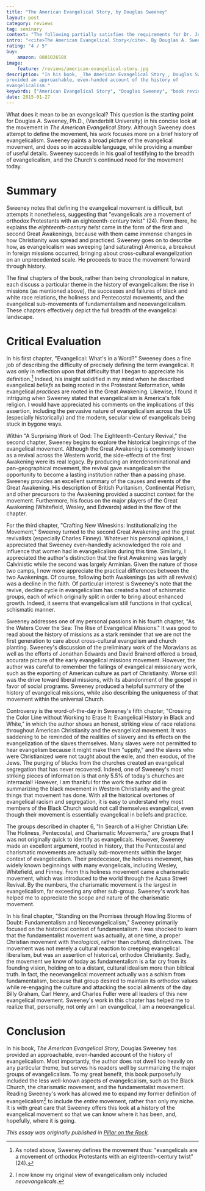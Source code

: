 ```yaml
---
title: "The American Evangelical Story, by Douglas Sweeney"
layout: post
category: reviews
tag: seminary
context: "The following partially satisfies the requirements for Dr. John Mark Yeats' Church History II class at Southwestern Baptist Theological Seminary."
intro: "<cite>The American Evangelical Story</cite>. By Douglas A. Sweeney. Grand Rapids: Baker Academic, 2005, 208 pp. $20.00."
rating: "4 / 5"
buy:
    amazon: 080102658X
image:
    feature: /reviews/american-evangelical-story.jpg
description: "In his book, _The American Evangelical Story_, Douglas Sweeney has
provided an approachable, even-handed account of the history of
evangelicalism."
keywords: ["American Evangelical Story", "Douglas Sweeney", "book review", evangelical, neoevangelical, charismatic, fundamentalism]
date: 2015-01-27
---
```


What does it mean to be an evangelical? This question is the
starting point for Douglas A. Sweeney, Ph.D., (Vanderbilt University) in
his concise look at the movement in _The American Evangelical
Story_. Although Sweeney does attempt to define the movement, his
work focuses more on a brief history of evangelicalism. Sweeney paints a
broad picture of the evangelical movement, and does so in accessible
language, while providing a number of useful details. Sweeney succeeds
in his goal of testifying to the breadth of evangelicalism, and the
Church's continued need for the movement today.


Summary
=======

Sweeney notes that defining the evangelical movement is difficult, but
attempts it nonetheless, suggesting that "evangelicals are a movement of
orthodox Protestants with an eighteenth-century twist" (24). From there,
he explains the *eighteenth-century twist* came in the form of the first
and second Great Awakenings, because with them came immense changes in
how Christianity was spread and practiced. Sweeney goes on to describe
how, as evangelicalism was sweeping (and saturating) America, a breakout
in foreign missions occurred, bringing about cross-cultural
evangelization on an unprecedented scale. He proceeds to trace the
movement forward through history.

The final chapters of the book, rather than being chronological in
nature, each discuss a particular theme in the history of
evangelicalism: the rise in missions (as mentioned above), the successes
and failures of black and white race relations, the holiness and
Pentecostal movements, and the evangelical sub-movements of
fundamentalism and neoevangelicalism. These chapters effectively depict
the full breadth of the evangelical landscape.


Critical Evaluation
===================

In his first chapter, "Evangelical: What's in a Word?" Sweeney does a fine
job of describing the difficulty of precisely defining the term
evangelical. It was only in reflection upon that difficulty that I began
to appreciate his definition.[^1] Indeed, his insight solidified in
my mind when he described evangelical *beliefs* as being rooted in the
Protestant Reformation, while evangelical *practices* are rooted in the
Great Awakening. Likewise, I found it intriguing when Sweeney stated
that evangelicalism is America's folk religion. I would have appreciated
his comments on the implications of this assertion, including the
pervasive nature of evangelicalism across the US (especially
historically) and the modern, secular view of evangelicals being stuck
in bygone ways.

Within "A Surprising Work of God: The Eighteenth-Century Revival," the
second chapter, Sweeney begins to explore the historical beginnings of
the evangelical movement. Although the Great Awakening is commonly known
as a revival across the Western world, the side-effects of the first
Awakening were its real legacy. By producing an interdenominational and
pan-geographical movement, the revival gave evangelicalism the
opportunity to become a lasting institution rather than a passing phase.
Sweeney provides an excellent summary of the causes and events of the
Great Awakening. His description of British Puritanism, Continental
Pietism, and other precursors to the Awakening provided a succinct
context for the movement. Furthermore, his focus on the major players of
the Great Awakening (Whitefield, Wesley, and Edwards) aided in the flow
of the chapter.

For the third chapter, "Crafting New Wineskins: Institutionalizing the
Movement," Sweeney turned to the second Great Awakening and the great
revivalists (especially Charles Finney). Whatever his personal opinions,
I appreciated that Sweeney even-handedly acknowledged the role and
influence that women had in evangelicalism during this time. Similarly,
I appreciated the author's distinction that the first Awakening was
largely Calvinistic while the second was largely Arminian. Given the
nature of those two camps, I now more appreciate the practical
differences between the two Awakenings. Of course, following both
Awakenings (as with all revivals) was a decline in the faith. Of
particular interest is Sweeney's note that the revive, decline cycle in
evangelicalism has created a host of schismatic groups, each of which
originally split in order to bring about enhanced growth. Indeed, it
seems that evangelicalism still functions in that cyclical, schismatic
manner.

Sweeney addresses one of my personal passions in his fourth chapter, "As
the Waters Cover the Sea: The Rise of Evangelical Missions." It was good
to read about the history of missions as a stark reminder that we are
not the first generation to care about cross-cultural evangelism and
church planting. Sweeney's discussion of the preliminary work of the
Moravians as well as the efforts of Jonathan Edwards and David Brainerd
offered a broad, accurate picture of the early evangelical missions
movement. However, the author was careful to remember the failings of
evangelical missionary work, such as the exporting of American culture
as part of Christianity. Worse still was the drive toward liberal
missions, with its abandonment of the gospel in favor of social
programs. Sweeney produced a helpful summary of the history of
evangelical missions, while also describing the uniqueness of that
movement within the universal Church.

Controversy is the word-of-the-day in Sweeney's fifth chapter, "Crossing
the Color Line without Working to Erase It: Evangelical History in Black
and White," in which the author shows an honest, striking view of race
relations throughout American Christianity and the evangelical movement.
It was saddening to be reminded of the realities of slavery and its
effects on the evangelization of the slaves themselves. Many slaves were
not permitted to hear evangelism because it might make them "uppity,"
and the slaves who were Christianized were not taught about the exile,
and then exodus, of the Jews. The purging of blacks from the churches
created an evangelical segregation that has never recovered. Indeed, one
of Sweeney's most striking pieces of information is that only 5.5% of
today's churches are interracial! However, I am thankful for the
work the author did in summarizing the black movement in Western
Christianity and the great things that movement has done. With all the
historical overtones of evangelical racism and segregation, it is easy
to understand why most members of the Black Church would not call
themselves evangelical, even though their movement is essentially
evangelical in beliefs and practice.

The groups described in chapter 6, "In Search of a Higher Christian Life:
The Holiness, Pentecostal, and Charismatic Movements," are groups that I
was not originally quick to identify as evangelicals. However, Sweeney
made an excellent argument, rooted in history, that the Pentecostal and
charismatic movements are actually sub-movements within the larger
context of evangelicalism. Their predecessor, the holiness movement, has
widely known beginnings with many evangelicals, including Wesley,
Whitefield, and Finney. From this holiness movement came a charismatic
movement, which was introduced to the world through the Azusa Street
Revival. By the numbers, the charismatic movement is the largest in
evangelicalism, far exceeding any other sub-group. Sweeney's work has
helped me to appreciate the scope and nature of the charismatic
movement.

In his final chapter, "Standing on the Promises through Howling Storms of
Doubt: Fundamentalism and Neoevangelicalism," Sweeney primarily focused
on the historical context of fundamentalism. I was shocked to learn
that the fundamentalist movement was actually, at one time, a proper
Christian movement with *theological*, rather than *cultural*,
distinctives. The movement was not merely a cultural reaction to
creeping evangelical liberalism, but was an assertion of historical,
orthodox Christianity. Sadly, the movement we know of today as
fundamentalism is a far cry from its founding vision, holding on to a
distant, cultural idealism more than biblical truth. In fact, the
neoevangelical movement actually was a schism from fundamentalism,
because that group desired to maintain its orthodox values while
re-engaging the culture and attacking the social ailments of the day.
Billy Graham, Carl Henry, and Charles Fuller were all leaders of this
new evangelical movement. Sweeney's work in this chapter has helped me
to realize that, personally, not only am I an evangelical, I am a
neoevangelical.

Conclusion
==========

In his book, *The American Evangelical Story*, Douglas Sweeney has
provided an approachable, even-handed account of the history of
evangelicalism. Most importantly, the author does not dwell too heavily
on any particular theme, but serves his readers well by summarizing the
major groups of evangelicalism. To my great benefit, this book
purposefully included the less well-known aspects of evangelicalism,
such as the Black Church, the charismatic movement, and the
fundamentalist movement. Reading Sweeney's work has allowed me to expand
my former definition of evangelicalism[^2] to include the *entire*
movement, rather than only my niche. It is with great care that Sweeney
offers this look at a history of the evangelical movement so that we can
know where it has been, and, hopefully, where it is going.

[^1]: As noted above, Sweeney defines the movement thus: "evangelicals are a movement of orthodox Protestants with an eighteenth-century twist" (24).

[^2]: I now know my original view of evangelicalism only included *neoevangelicals*.

_This essay was originally published in [Pillar on the Rock](http://www.pillarontherock.com/2011/06/american-evangelical-story.html)._
